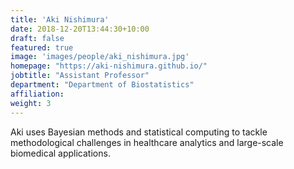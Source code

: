 ```yaml
---
title: 'Aki Nishimura'
date: 2018-12-20T13:44:30+10:00
draft: false
featured: true
image: 'images/people/aki_nishimura.jpg'
homepage: "https://aki-nishimura.github.io/"
jobtitle: "Assistant Professor"
department: "Department of Biostatistics"
affiliation: 
weight: 3
---
```


Aki uses Bayesian methods and statistical computing to tackle methodological challenges in healthcare analytics and large-scale biomedical applications.
